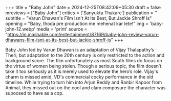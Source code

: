 +++
title = "Baby John"
date = 2024-12-25T08:42:09+05:30
draft = false
mreviews = ["Baby John"]
critics = ['Sanyukta Thakare']
publication = ''
subtitle = "Varun Dhawan's Film Isn't At Its Best, But Jackie Shroff Is"
opening = "Baby, thoda pre production me mehenat kar lete!"
img = 'baby-john-12.webp'
media = 'print'
source = "https://in.mashable.com/entertainment/87169/baby-john-review-varun-dhawans-film-isnt-at-its-best-but-jackie-shroff-is"
+++

Baby John led by Varun Dhawan is an adaptation of Vijay Thalapathy’s Theri, but adaptation to the 20th century is only restricted to the action and background score. The film unfortunately as most South films do focus on the virtue of women being stolen. Though a serious topic, the film doesn’t take it too seriously as it is merely used to elevate the hero’s role. Vijay's charm is missed amid, VD's commercial cocky performance in the old timeline. While trying to turn him into Arjun Reddy and Ranbir Kapoor from Animal, they missed out on the cool and clam composure the character was supoosed to have as a cop.
